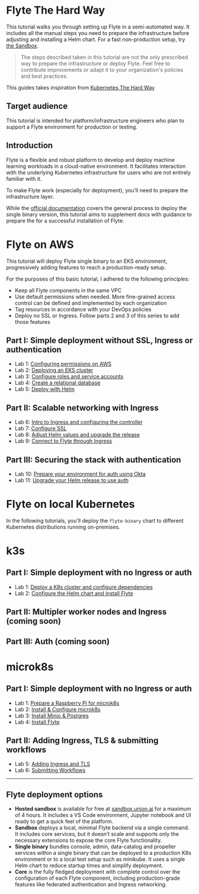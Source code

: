 # Flyte The Hard Way 
This tutorial walks you through setting up Flyte in a semi-automated way. It includes all the manual steps you need to prepare the infrastructure before adjusting and installing a Helm chart. For a fast non-production setup, try [the Sandbox](https://docs.flyte.org/en/latest/deployment/deployment/sandbox.html).

> The steps described taken in this tutorial are not the only prescribed way to prepare the infrastructure or deploy Flyte. Feel free to contribute improvements or adapt it to your organization's policies and best practices.        

This guides takes inspiration from [Kubernetes The Hard Way](https://github.com/kelseyhightower/kubernetes-the-hard-way)
## Target audience
This tutorial is intended for platform/infrastructure engineers who plan to support a Flyte environment for production or testing.

## Introduction
Flyte is a flexible and robust platform to develop and deploy machine learning workloads in a cloud-native environment. It facilitates interaction with the underlying Kubernetes infrastructure for users who are not entirely familiar with it.

To make Flyte work (especially for deployment), you’ll need to prepare the infrastructure layer.   

While the [official documentation](https://docs.flyte.org/en/latest/deployment/deployment/cloud_simple.html) covers the general process to deploy the single binary version, this tutorial aims to supplement docs with guidance to prepare the  for a successful installation of Flyte.


# Flyte on AWS

This tutorial will deploy Flyte single binary to an EKS environment, progressively adding features to reach a production-ready setup.

For the purposes of this basic tutorial, I adhered to the following principles:
- Keep all Flyte components in the same VPC
- Use default permissions when needed. More fine-grained access control can be defined and implemented by each organization
- Tag resources in accordance with your DevOps policies
- Deploy no SSL or Ingress. Follow parts 2 and 3 of this series to add those features 

## Part I: Simple deployment without SSL, Ingress or authentication
- Lab 1: [Configuring permissions on AWS](./docs/aws/01-eks-permissions.md)
- Lab 2: [Deploying an EKS cluster](./docs/aws/02-deploying-eks-cluster.md)
- Lab 3: [Configure roles and service accounts](./docs/aws/03-roles-service-accounts.md)
- Lab 4: [Create a relational database](./docs/aws/04-create-database.md)
- Lab 5: [Deploy with Helm](./docs/aws/05-deploy-with-helm.md) 
## Part II: Scalable networking with Ingress
- Lab 6: [Intro to Ingress and configuring the controller](./docs/aws/06-intro-to-ingress.md)
- Lab 7: [Configure SSL](./docs/aws/07-configure-SSL.md)
- Lab 8: [Adjust Helm values and upgrade the release](./docs/aws/08-adjust-values-upgrade-Helm.md)
- Lab 9: [Connect to Flyte through Ingress](./docs/aws/09-connect-Flyte-ingress.md)

## Part III: Securing the stack with authentication
- Lab 10: [Prepare your environment for auth using Okta](./docs/aws/10-prepare-for-auth.md)
- Lab 11: [Upgrade your Helm release to use auth](./docs/aws/11-upgrade-with-auth.md)

# Flyte on local Kubernetes 

In the following tutorials, you'll deploy the `flyte-binary` chart to different Kubernetes distributions running on-premises.
# k3s
## Part I: Simple deployment with no Ingress or auth
- Lab 1: [Deploy a K8s cluster and configure dependencies](docs/on-premises/k3s/001-configure-local-k8s.md)
- Lab 2: [Configure the Helm chart and install Flyte](docs/on-premises/k3s/002-install-local-flyte.md)

## Part II: Multipler worker nodes and Ingress (coming soon)

## Part III: Auth (coming soon)

# microk8s
## Part I: Simple deployment with no Ingress or auth
- Lab 1: [Prepare a Raspberry Pi for microk8s](docs/on-premises/microk8s/01-preparing-raspberry-pi.md)
- Lab 2: [Install & Configure microk8s](docs/on-premises/microk8s/02-install-configure-microk8s.md)
- Lab 3: [Install Minio & Postgres](docs/on-premises/microk8s/03-deploy-minio-and-postgres.md)
- Lab 4: [Install Flyte](docs/on-premises/microk8s/04-install-flyte.md)
## Part II: Adding Ingress, TLS & submitting workflows
- Lab 5: [Adding Ingress and TLS](docs/on-premises/microk8s/05-add-ingress-and-tls.md)
- Lab 6: [Submitting Workflows](docs/on-premises/microk8s/06-submitting-workflows.md)
---
## Flyte deployment options


- **Hosted sandbox** is available for free at [sandbox.union.ai](https://sandbox.union.ai) for a maximum of 4 hours. It includes a VS Code environment, Jupyter notebook and UI ready to get a quick feel of the platform.
- **Sandbox** deploys a local, minimal Flyte backend via a single command. It includes core services, but it doesn’t scale and supports only the necessary extensions to expose the core Flyte functionality.
- **Single binary** bundles console, admin, data-catalog and propeller services within a single binary that can be deployed to a production K8s environment or to a local test setup such as minikube. It uses a single Helm chart to reduce startup times and simplify deployment.
- **Core** is the fully fledged deployment with complete control over the configuration of each Flyte component, including production-grade features like federated authentication and Ingress networking.
 


